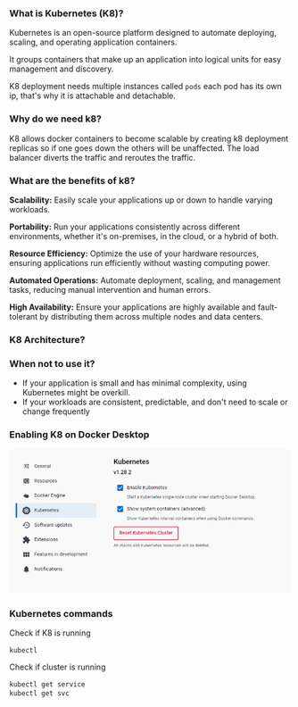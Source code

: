 ### What is Kubernetes (K8)?

Kubernetes is an open-source platform designed to automate deploying, scaling, and operating application containers. 

It groups containers that make up an application into logical units for easy management and discovery.

K8 deployment needs multiple instances called `pods`
each pod has its own ip, that's why it is attachable and detachable.

### Why do we need k8?

K8 allows docker containers to become scalable by creating k8 deployment replicas so if one goes down the others will be unaffected. The load balancer diverts the traffic and reroutes the traffic.

### What are the benefits of k8?

**Scalability:** Easily scale your applications up or down to handle varying workloads.

**Portability:** Run your applications consistently across different environments, whether it's on-premises, in the cloud, or a hybrid of both.

**Resource Efficiency:** Optimize the use of your hardware resources, ensuring applications run efficiently without wasting computing power.

**Automated Operations:** Automate deployment, scaling, and management tasks, reducing manual intervention and human errors.

**High Availability:** Ensure your applications are highly available and fault-tolerant by distributing them across multiple nodes and data centers.

### K8 Architecture?

### When not to use it?
- If your application is small and has minimal complexity, using Kubernetes might be overkill.
- If your workloads are consistent, predictable, and don't need to scale or change frequently

### Enabling K8 on Docker Desktop

![alt txt](k8.png)

### Kubernetes commands 

Check if K8 is running 
```
kubectl
```
Check if cluster is running
```
kubectl get service
kubectl get svc
```
